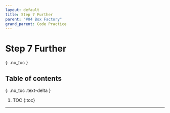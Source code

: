```yaml
---
layout: default
title: Step 7 Further
parent: "#04 Box Factory"
grand_parent: Code Practice
---
```


# Step 7 Further
{: .no_toc }

## Table of contents
{: .no_toc .text-delta }

1. TOC
{:toc}

---
